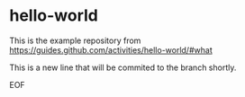 # hello-world
This is the example repository from https://guides.github.com/activities/hello-world/#what

This is a new line that will be commited to the branch shortly.

EOF
